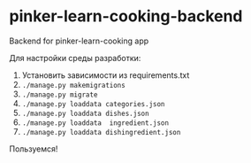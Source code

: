 # pinker-learn-cooking-backend
Backend for pinker-learn-cooking app

Для настройки среды разработки:

  1. Установить зависимости из requirements.txt
  2. `./manage.py makemigrations`
  3. `./manage.py migrate`
  4. `./manage.py loaddata categories.json`
  5. `./manage.py loaddata dishes.json`
  6. `./manage.py loaddata	ingredient.json`
  7. `./manage.py loaddata dishingredient.json`

Пользуемся!
